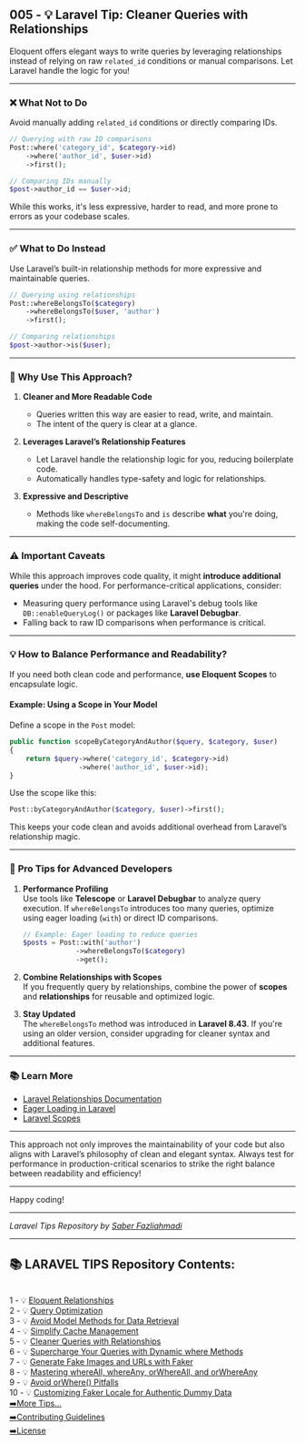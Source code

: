## 005 - 💡 Laravel Tip: Cleaner Queries with Relationships  

Eloquent offers elegant ways to write queries by leveraging relationships instead of relying on raw `related_id` conditions or manual comparisons. Let Laravel handle the logic for you!

---

### ❌ **What Not to Do**
Avoid manually adding `related_id` conditions or directly comparing IDs.  

```php
// Querying with raw ID comparisons
Post::where('category_id', $category->id)
    ->where('author_id', $user->id)
    ->first();

// Comparing IDs manually
$post->author_id == $user->id;
```

While this works, it's less expressive, harder to read, and more prone to errors as your codebase scales.

---

### ✅ **What to Do Instead**  
Use Laravel’s built-in relationship methods for more expressive and maintainable queries.  

```php
// Querying using relationships
Post::whereBelongsTo($category)
    ->whereBelongsTo($user, 'author')
    ->first();

// Comparing relationships
$post->author->is($user);
```

---

### 🚀 **Why Use This Approach?**  

1. **Cleaner and More Readable Code**  
   - Queries written this way are easier to read, write, and maintain.
   - The intent of the query is clear at a glance.

2. **Leverages Laravel’s Relationship Features**  
   - Let Laravel handle the relationship logic for you, reducing boilerplate code.
   - Automatically handles type-safety and logic for relationships.

3. **Expressive and Descriptive**  
   - Methods like `whereBelongsTo` and `is` describe **what** you're doing, making the code self-documenting.

---

### ⚠️ **Important Caveats**  

While this approach improves code quality, it might **introduce additional queries** under the hood. For performance-critical applications, consider:  
- Measuring query performance using Laravel's debug tools like `DB::enableQueryLog()` or packages like **Laravel Debugbar**.
- Falling back to raw ID comparisons when performance is critical.

---

### 💡 **How to Balance Performance and Readability?**  

If you need both clean code and performance, **use Eloquent Scopes** to encapsulate logic.  

#### Example: Using a Scope in Your Model  
Define a scope in the `Post` model:  
```php
public function scopeByCategoryAndAuthor($query, $category, $user)
{
    return $query->where('category_id', $category->id)
                 ->where('author_id', $user->id);
}
```

Use the scope like this:  
```php
Post::byCategoryAndAuthor($category, $user)->first();
```

This keeps your code clean and avoids additional overhead from Laravel’s relationship magic.

---

### 🌟 **Pro Tips for Advanced Developers**  

1. **Performance Profiling**  
   Use tools like **Telescope** or **Laravel Debugbar** to analyze query execution. If `whereBelongsTo` introduces too many queries, optimize using eager loading (`with`) or direct ID comparisons.

   ```php
   // Example: Eager loading to reduce queries
   $posts = Post::with('author')
                ->whereBelongsTo($category)
                ->get();
   ```

2. **Combine Relationships with Scopes**  
   If you frequently query by relationships, combine the power of **scopes** and **relationships** for reusable and optimized logic.

3. **Stay Updated**  
   The `whereBelongsTo` method was introduced in **Laravel 8.43**. If you're using an older version, consider upgrading for cleaner syntax and additional features.

---

### 📚 **Learn More**  
- [Laravel Relationships Documentation](https://laravel.com/docs/eloquent-relationships)  
- [Eager Loading in Laravel](https://laravel.com/docs/eloquent-relationships#eager-loading)  
- [Laravel Scopes](https://laravel.com/docs/eloquent#query-scopes)  

---

This approach not only improves the maintainability of your code but also aligns with Laravel’s philosophy of clean and elegant syntax. Always test for performance in production-critical scenarios to strike the right balance between readability and efficiency!  

---
Happy coding!

---

*Laravel Tips Repository by <a href="https://github.com/saberfazliahmadi/">Saber Fazliahmadi</a>*

---

## 📚 LARAVEL TIPS Repository Contents:
</br>
1 - 💡 <a href="https://github.com/saberfazliahmadi/Laravel-Tips/blob/main/tips/001-eloquent-relationships.md" >Eloquent Relationships</a>  
</br>
2 - 💡 <a href="https://github.com/saberfazliahmadi/Laravel-Tips/blob/main/tips/002-query-optimization.md" >Query Optimization</a>
</br>
3 - 💡 <a href="https://github.com/saberfazliahmadi/Laravel-Tips/blob/main/tips/003-dont-use-model-methods-for-retrieving-data.md" >Avoid Model Methods for Data Retrieval</a>
</br>
4 - 💡 <a href="https://github.com/saberfazliahmadi/Laravel-Tips/blob/main/tips/004-use-optimize-clear-command.md" >Simplify Cache Management</a>  
</br>
5 - 💡 <a href="https://github.com/saberfazliahmadi/Laravel-Tips/blob/main/tips/005-querying-with-relationships.md" >Cleaner Queries with Relationships</a>
</br>
6 - 💡 <a href="https://github.com/saberfazliahmadi/Laravel-Tips/blob/main/tips/006-dynamic-where-methods.md" >Supercharge Your Queries with Dynamic where Methods</a>
</br>
7 - 💡 <a href="https://github.com/saberfazliahmadi/Laravel-Tips/blob/main/tips/007-faker_image_generation.md" >Generate Fake Images and URLs with Faker</a>
</br>
8 - 💡 <a href="https://github.com/saberfazliahmadi/Laravel-Tips/blob/main/tips/008-query-builder-where-methods.md" >Mastering whereAll, whereAny, orWhereAll, and orWhereAny</a>
</br>
9 - 💡 <a href="https://github.com/saberfazliahmadi/Laravel-Tips/blob/main/tips/009-orwhere-query-mistake.md" >Avoid orWhere() Pitfalls</a>
</br>
10 - 💡 <a href="https://github.com/saberfazliahmadi/Laravel-Tips/blob/main/tips/010-customizing-faker-locale-for-authentic-dummy-data.md" >Customizing Faker Locale for Authentic Dummy Data</a>
</br>
<a href="https://github.com/saberfazliahmadi/Laravel-Tips" >➡️More Tips...</a>
</br>
<a href="https://github.com/saberfazliahmadi/Laravel-Tips/blob/main/CONTRIBUTING.md" >➡️Contributing Guidelines</a>
</br>
<a href="https://github.com/saberfazliahmadi/Laravel-Tips/blob/main/LICENSE" >➡️License</a>
</br>
</br>

